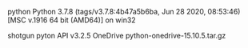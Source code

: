 python
Python 3.7.8 (tags/v3.7.8:4b47a5b6ba, Jun 28 2020, 08:53:46) [MSC v.1916 64 bit (AMD64)] on win32

shotgun pyton API v3.2.5
OneDrive python-onedrive-15.10.5.tar.gz 

